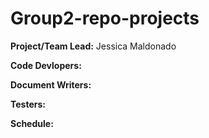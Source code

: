 # Group2-repo-projects
__Project/Team Lead:__ Jessica Maldonado

__Code Devlopers:__ 

__Document Writers:__

__Testers:__

__Schedule:__
